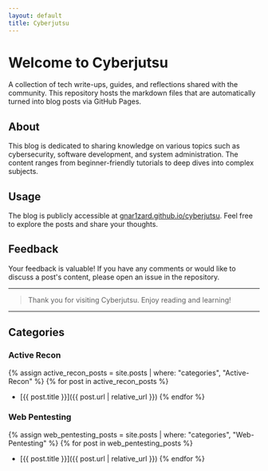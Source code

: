 ```yaml
---
layout: default
title: Cyberjutsu
---
```


# Welcome to Cyberjutsu

A collection of tech write-ups, guides, and reflections shared with the community. This repository hosts the markdown files that are automatically turned into blog posts via GitHub Pages.

## About

This blog is dedicated to sharing knowledge on various topics such as cybersecurity, software development, and system administration. The content ranges from beginner-friendly tutorials to deep dives into complex subjects.

## Usage

The blog is publicly accessible at [gnar1zard.github.io/cyberjutsu](https://gnar1zard.github.io/cyberjutsu). Feel free to explore the posts and share your thoughts.

## Feedback

Your feedback is valuable! If you have any comments or would like to discuss a post's content, please open an issue in the repository.

---

> Thank you for visiting Cyberjutsu. Enjoy reading and learning!

---

## Categories

### Active Recon
{% assign active_recon_posts = site.posts | where: "categories", "Active-Recon" %}
{% for post in active_recon_posts %}
- [{{ post.title }}]({{ post.url | relative_url }})
{% endfor %}

### Web Pentesting
{% assign web_pentesting_posts = site.posts | where: "categories", "Web-Pentesting" %}
{% for post in web_pentesting_posts %}
- [{{ post.title }}]({{ post.url | relative_url }})
{% endfor %}